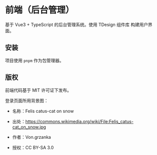 # 前端（后台管理）

基于 Vue3 + TypeScript 的后台管理系统。使用 TDesign 组件库 构建用户界面。

## 安装

项目使用 `pnpm` 作为包管理器。

## 版权

前端代码基于 MIT 许可证下发布。

登录页面所用背景图：

- 名称：Felis catus-cat on snow

- 出处：https://commons.wikimedia.org/wiki/File:Felis_catus-cat_on_snow.jpg
- 作者：Von.grzanka
- 授权：CC BY-SA 3.0
